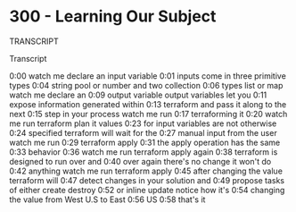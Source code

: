 # 300 - Learning Our Subject

TRANSCRIPT

Transcript

0:00
watch me declare an input variable
0:01
inputs come in three primitive types
0:04
string pool or number and two collection
0:06
types list or map watch me declare an
0:09
output variable output variables let you
0:11
expose information generated within
0:13
terraform and pass it along to the next
0:15
step in your process watch me run
0:17
terraforming it
0:20
watch me run terraform plan it values
0:23
for input variables are not otherwise
0:24
specified terraform will wait for the
0:27
manual input from the user watch me run
0:29
terraform apply
0:31
the apply operation has the same
0:33
behavior
0:36
watch me run terraform apply again
0:38
terraform is designed to run over and
0:40
over again there's no change it won't do
0:42
anything watch me run terraform apply
0:45
after changing the value terraform will
0:47
detect changes in your solution and
0:49
propose tasks of either create destroy
0:52
or inline update notice how it's
0:54
changing the value from West U.S to East
0:56
US
0:58
that's it
